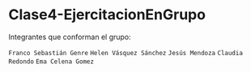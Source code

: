 # Clase4-EjercitacionEnGrupo

Integrantes que conforman el grupo:

`Franco Sebastián Genre`
`Helen Vásquez Sánchez`
`Jesús Mendoza`
`Claudia Redondo`
`Ema Celena Gomez`